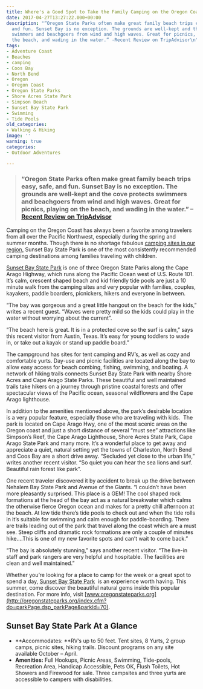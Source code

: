 ```yaml
---
title: Where's a Good Spot to Take the Family Camping on the Oregon Coast?
date: 2017-04-27T13:27:22.000+00:00
description: "“Oregon State Parks often make great family beach trips easy, safe,
  and fun. Sunset Bay is no exception. The grounds are well-kept and the cove protects
  swimmers and beachgoers from wind and high waves. Great for picnics, playing on
  the beach, and wading in the water.” -Recent Review on TripAdvisor\n"
tags:
- Adventure Coast
- Beaches
- camping
- Coos Bay
- North Bend
- Oregon
- Oregon Coast
- Oregon State Parks
- Shore Acres State Park
- Simpson Beach
- Sunset Bay State Park
- Swimming
- Tide Pools
old_categories:
- Walking & Hiking
image: ''
warning: true
categories:
- Outdoor Adventures

---
```

> ### “Oregon State Parks often make great family beach trips easy, safe, and fun. Sunset Bay is no exception. The grounds are well-kept and the cove protects swimmers and beachgoers from wind and high waves. Great for picnics, playing on the beach, and wading in the water.” –[Recent Review on TripAdvisor](https://www.tripadvisor.com/Attraction_Review-g28958-d255287-Reviews-or10-Sunset_Bay_State_Park-Oregon.html#REVIEWS)

Camping on the Oregon Coast has always been a favorite among travelers from all over the Pacific Northwest, especially during the spring and summer months. Though there is no shortage fabulous [camping sites in our region,](http://www.oregonsadventurecoast.com/lodging/types/camping/) Sunset Bay State Park is one of the most consistently recommended camping destinations among families traveling with children.

[Sunset Bay State Park](http://www.oregonsadventurecoast.com/listings/sunset-bay-state-park-campground/) is one of three Oregon State Parks along the Cape Arago Highway, which runs along the Pacific Ocean west of U.S. Route 101. It’s calm, crescent shaped beach and kid friendly tide pools are just a 10 minute walk from the camping sites and very popular with families, couples, kayakers, paddle boarders, picnickers, hikers and everyone in between.

“The bay was gorgeous and a great little hangout on the beach for the kids,” writes a recent guest. “Waves were pretty mild so the kids could play in the water without worrying about the current”.

“The beach here is great. It is in a protected cove so the surf is calm,” says this recent visitor from Austin, Texas. It’s easy for young toddlers to wade in, or take out a kayak or stand up paddle board.”

The campground has sites for tent camping and RV’s, as well as cozy and comfortable yurts. Day-use and picnic facilities are located along the bay to allow easy access for beach combing, fishing, swimming, and boating. A network of hiking trails connects Sunset Bay State Park with nearby Shore Acres and Cape Arago State Parks. These beautiful and well maintained trails take hikers on a journey through pristine coastal forests and offer spectacular views of the Pacific ocean, seasonal wildflowers and the Cape Arago lighthouse.

In addition to the amenities mentioned above, the park’s desirable location is a very popular feature, especially those who are traveling with kids.  The park is located on Cape Arago Hwy, one of the most scenic areas on the Oregon coast and just a short distance of several “must see” attractions like Simpson’s Reef, the Cape Arago Lighthouse, Shore Acres State Park, Cape Arago State Park and many more. It’s a wonderful place to get away and appreciate a quiet, natural setting yet the towns of Charleston, North Bend and Coos Bay are a short drive away. “Secluded yet close to the urban life,” writes another recent visitor. “So quiet you can hear the sea lions and surf. Beautiful rain forest like park”.

One recent traveler discovered it by accident to break up the drive between Nehalem Bay State Park and Avenue of the Giants. “I couldn’t have been more pleasantly surprised. This place is a GEM! The cool shaped rock formations at the head of the bay act as a natural breakwater which calms the otherwise fierce Oregon ocean and makes for a pretty chill afternoon at the beach. At low tide there’s tide pools to check out and when the tide rolls in it’s suitable for swimming and calm enough for paddle-boarding. There are trails leading out of the park that travel along the coast which are a must see. Steep cliffs and dramatic rock formations are only a couple of minutes hike….This is one of my new favorite spots and can’t wait to come back.”

“The bay is absolutely stunning,” says another recent visitor. “The live-in staff and park rangers are very helpful and hospitable. The facilities are clean and well maintained.”

Whether you’re looking for a place to camp for the week or a great spot to spend a day, [Sunset Bay State Park](http://www.oregonsadventurecoast.com/listings/sunset-bay-state-park-campground/)  is an experience worth having. This summer, come discover the beautiful natural gems inside this popular destination. For more info, visit [www.oregonstateparks.org](http://oregonstateparks.org/index.cfm?do=parkPage.dsp_parkPage&parkId=70).

## Sunset Bay State Park At a Glance

* **Accommodates: **RV’s up to 50 feet. Tent sites, 8 Yurts, 2 group camps, picnic sites, hiking trails. Discount programs on any site available October – April.
* **Amenities:** Full Hookups, Picnic Areas, Swimming, Tide-pools, Recreation Area, Handicap Accessible, Pets OK, Flush Toilets, Hot Showers and Firewood for sale. Three campsites and three yurts are accessible to campers with disabilities.
  </li> </ul>